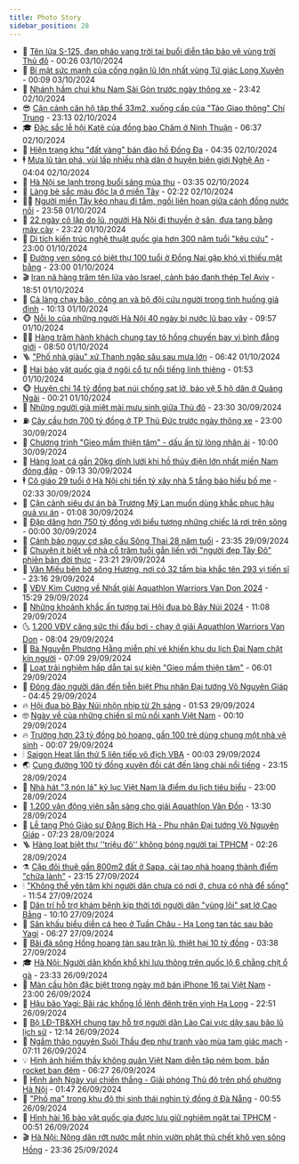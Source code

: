 ```yaml
---
title: Photo Story
sidebar_position: 28
---
```


<!-- dantri-photo-story:START -->
- 💪 [Tên lửa S-125, đạn pháo vang trời tại buổi diễn tập bảo vệ vùng trời Thủ đô](https://dantri.com.vn/xa-hoi/ten-lua-s-125-dan-phao-vang-troi-tai-buoi-dien-tap-bao-ve-vung-troi-thu-do-20241002214222935.htm) - 00:26 03/10/2024
- 🧰 [Bí mật sức mạnh của cống ngăn lũ lớn nhất vùng Tứ giác Long Xuyên](https://dantri.com.vn/xa-hoi/bi-mat-suc-manh-cua-cong-ngan-lu-lon-nhat-vung-tu-giac-long-xuyen-20241003003537004.htm) - 00:09 03/10/2024
- 🧰 [Nhánh hầm chui khu Nam Sài Gòn trước ngày thông xe](https://dantri.com.vn/xa-hoi/nhanh-ham-chui-khu-nam-sai-gon-truoc-ngay-thong-xe-20241003002404647.htm) - 23:42 02/10/2024
- 😎 [Cận cảnh căn hộ tập thể 33m2, xuống cấp của &quot;Táo Giao thông&quot; Chí Trung](https://dantri.com.vn/giai-tri/can-canh-can-ho-tap-the-33m2-xuong-cap-cua-tao-giao-thong-chi-trung-20241003020439542.htm) - 23:13 02/10/2024
- 🎓 [Đặc sắc lễ hội Katê của đồng bào Chăm ở Ninh Thuận](https://dantri.com.vn/du-lich/dac-sac-le-hoi-kate-cua-dong-bao-cham-o-ninh-thuan-20241002121226137.htm) - 06:37 02/10/2024
- 🙉 [Hiện trạng khu &quot;đất vàng&quot; bán đảo hồ Đống Đa](https://dantri.com.vn/xa-hoi/hien-trang-khu-dat-vang-ban-dao-ho-dong-da-20241001174939283.htm) - 04:35 02/10/2024
- 🕴 [Mưa lũ tàn phá, vùi lấp nhiều nhà dân ở huyện biên giới Nghệ An](https://dantri.com.vn/xa-hoi/mua-lu-tan-pha-vui-lap-nhieu-nha-dan-o-huyen-bien-gioi-nghe-an-20241002093357783.htm) - 04:04 02/10/2024
- 🚀 [Hà Nội se lạnh trong buổi sáng mùa thu](https://dantri.com.vn/xa-hoi/ha-noi-se-lanh-trong-buoi-sang-mua-thu-20241002102843398.htm) - 03:35 02/10/2024
- 🧰 [Làng bè sắc màu độc lạ ở miền Tây](https://dantri.com.vn/du-lich/lang-be-sac-mau-doc-la-o-mien-tay-20241002011219753.htm) - 02:22 02/10/2024
- 🧑‍💻 [Người miền Tây kéo nhau đi tắm, ngồi liên hoan giữa cánh đồng nước nổi](https://dantri.com.vn/doi-song/nguoi-mien-tay-keo-nhau-di-tam-ngoi-lien-hoan-giua-canh-dong-nuoc-noi-20241002001646760.htm) - 23:58 01/10/2024
- 🐎 [22 ngày cô lập do lũ, người Hà Nội đi thuyền ở sân, đưa tang bằng máy cày](https://dantri.com.vn/doi-song/22-ngay-co-lap-do-lu-nguoi-ha-noi-di-thuyen-o-san-dua-tang-bang-may-cay-20241002010038855.htm) - 23:22 01/10/2024
- 💄 [Di tích kiến trúc nghệ thuật quốc gia hơn 300 năm tuổi &quot;kêu cứu&quot;](https://dantri.com.vn/xa-hoi/di-tich-kien-truc-nghe-thuat-quoc-gia-hon-300-nam-tuoi-keu-cuu-20241001063809328.htm) - 23:00 01/10/2024
- 🎃 [Đường ven sông có biệt thự 100 tuổi ở Đồng Nai gặp khó vì thiếu mặt bằng](https://dantri.com.vn/xa-hoi/duong-ven-song-co-biet-thu-100-tuoi-o-dong-nai-gap-kho-vi-thieu-mat-bang-20241001155740898.htm) - 23:00 01/10/2024
- 🎬 [Iran nã hàng trăm tên lửa vào Israel, cảnh báo đanh thép Tel Aviv](https://dantri.com.vn/the-gioi/iran-na-hang-tram-ten-lua-vao-israel-canh-bao-danh-thep-tel-aviv-20241002012157423.htm) - 18:51 01/10/2024
- 🧠 [Cả làng chạy bão, công an và bộ đội cứu người trong tình huống giả định](https://dantri.com.vn/xa-hoi/ca-lang-chay-bao-cong-an-va-bo-doi-cuu-nguoi-trong-tinh-huong-gia-dinh-20240929165318569.htm) - 10:13 01/10/2024
- 🐵 [Nỗi lo của những người Hà Nội 40 ngày bị nước lũ bao vây](https://dantri.com.vn/suc-khoe/noi-lo-cua-nhung-nguoi-ha-noi-40-ngay-bi-nuoc-lu-bao-vay-20241001155514014.htm) - 09:57 01/10/2024
- 👨‍🏫 [Hàng trăm hành khách chung tay tô hồng chuyến bay vì bình đẳng giới](https://dantri.com.vn/an-sinh/hang-tram-hanh-khach-chung-tay-to-hong-chuyen-bay-vi-binh-dang-gioi-20241001153252742.htm) - 08:50 01/10/2024
- 🪜 [&quot;Phố nhà giàu&quot; xứ Thanh ngập sâu sau mưa lớn](https://dantri.com.vn/xa-hoi/pho-nha-giau-xu-thanh-ngap-sau-sau-mua-lon-20241001132209122.htm) - 06:42 01/10/2024
- 🤡 [Hai bảo vật quốc gia ở ngôi cổ tự nổi tiếng linh thiêng](https://dantri.com.vn/du-lich/hai-bao-vat-quoc-gia-o-ngoi-co-tu-noi-tieng-linh-thieng-20240930180740825.htm) - 01:53 01/10/2024
- 🐵 [Huyện chi 14 tỷ đồng bạt núi chống sạt lở, bảo vệ 5 hộ dân ở Quảng Ngãi](https://dantri.com.vn/xa-hoi/huyen-chi-14-ty-dong-bat-nui-chong-sat-lo-bao-ve-5-ho-dan-o-quang-ngai-20241001050105957.htm) - 00:21 01/10/2024
- 🌈 [Những người già miệt mài mưu sinh giữa Thủ đô](https://dantri.com.vn/xa-hoi/nhung-nguoi-gia-miet-mai-muu-sinh-giua-thu-do-20241001061836259.htm) - 23:30 30/09/2024
- ⛽️ [Cây cầu hơn 700 tỷ đồng ở TP Thủ Đức trước ngày thông xe](https://dantri.com.vn/xa-hoi/cay-cau-hon-700-ty-dong-o-tp-thu-duc-truoc-ngay-thong-xe-20240930231537778.htm) - 23:00 30/09/2024
- 🔭 [Chương trình &quot;Gieo mầm thiện tâm&quot; - dấu ấn từ lòng nhân ái](https://dantri.com.vn/an-sinh/chuong-trinh-gieo-mam-thien-tam-dau-an-tu-long-nhan-ai-20240930163731024.htm) - 10:00 30/09/2024
- 🧰 [Hàng loạt cá gần 20kg dính lưới khi hồ thủy điện lớn nhất miền Nam đóng đập](https://dantri.com.vn/xa-hoi/hang-loat-ca-gan-20kg-dinh-luoi-khi-ho-thuy-dien-lon-nhat-mien-nam-dong-dap-20240930154717853.htm) - 09:13 30/09/2024
- 🕴 [Cô giáo 29 tuổi ở Hà Nội chi tiền tỷ xây nhà 5 tầng báo hiếu bố mẹ](https://dantri.com.vn/doi-song/co-giao-29-tuoi-o-ha-noi-chi-tien-ty-xay-nha-5-tang-bao-hieu-bo-me-20240929225854300.htm) - 02:33 30/09/2024
- 🦆 [Cận cảnh siêu dự án bà Trương Mỹ Lan muốn dùng khắc phục hậu quả vụ án](https://dantri.com.vn/bat-dong-san/can-canh-sieu-du-an-ba-truong-my-lan-muon-dung-khac-phuc-hau-qua-vu-an-20240929083938459.htm) - 01:08 30/09/2024
- 🦣 [Đập dâng hơn 750 tỷ đồng với biểu tượng những chiếc lá rơi trên sông](https://dantri.com.vn/xa-hoi/dap-dang-hon-750-ty-dong-voi-bieu-tuong-nhung-chiec-la-roi-tren-song-20240929155008517.htm) - 00:00 30/09/2024
- 📝 [Cảnh báo nguy cơ sập cầu Sông Thai 28 năm tuổi](https://dantri.com.vn/xa-hoi/canh-bao-nguy-co-sap-cau-song-thai-28-nam-tuoi-20240929165435951.htm) - 23:35 29/09/2024
- 🗽 [Chuyện ít biết về nhà cổ trăm tuổi gắn liền với &quot;người đẹp Tây Đô&quot; phiên bản đời thực](https://dantri.com.vn/xa-hoi/chuyen-it-biet-ve-nha-co-tram-tuoi-gan-lien-voi-nguoi-dep-tay-do-phien-ban-doi-thuc-20240927131314915.htm) - 23:21 29/09/2024
- 🦅 [Văn Miếu bên bờ sông Hương, nơi có 32 tấm bia khắc tên 293 vị tiến sĩ](https://dantri.com.vn/du-lich/van-mieu-ben-bo-song-huong-noi-co-32-tam-bia-khac-ten-293-vi-tien-si-20240927155925787.htm) - 23:16 29/09/2024
- 🤠 [VĐV Kim Cương về Nhất giải Aquathlon Warriors Van Don 2024](https://dantri.com.vn/the-thao/vdv-kim-cuong-ve-nhat-giai-aquathlon-warriors-van-don-2024-20240929201957011.htm) - 15:29 29/09/2024
- 🥸 [Những khoảnh khắc ấn tượng tại Hội đua bò Bảy Núi 2024](https://dantri.com.vn/doi-song/nhung-khoanh-khac-an-tuong-tai-hoi-dua-bo-bay-nui-2024-20240929172026323.htm) - 11:08 29/09/2024
- 🌜 [1.200 VĐV căng sức thi đấu bơi - chạy ở giải Aquathlon Warriors Van Don](https://dantri.com.vn/the-thao/1200-vdv-cang-suc-thi-dau-boi-chay-o-giai-aquathlon-warriors-van-don-20240929144144909.htm) - 08:04 29/09/2024
- 👺 [Bà Nguyễn Phương Hằng miễn phí vé khiến khu du lịch Đại Nam chật kín người](https://dantri.com.vn/du-lich/ba-nguyen-phuong-hang-mien-phi-ve-khien-khu-du-lich-dai-nam-chat-kin-nguoi-20240929133810010.htm) - 07:09 29/09/2024
- 🌈 [Loạt trải nghiệm hấp dẫn tại sự kiện &quot;Gieo mầm thiện tâm&quot;](https://dantri.com.vn/doi-song/loat-trai-nghiem-hap-dan-tai-su-kien-gieo-mam-thien-tam-20240929121904093.htm) - 06:01 29/09/2024
- 👹 [Đông đảo người dân đến tiễn biệt Phu nhân Đại tướng Võ Nguyên Giáp](https://dantri.com.vn/xa-hoi/dong-dao-nguoi-dan-den-tien-biet-phu-nhan-dai-tuong-vo-nguyen-giap-20240929101650728.htm) - 04:45 29/09/2024
- 🔥 [Hội đua bò Bảy Núi nhộn nhịp từ 2h sáng](https://dantri.com.vn/doi-song/hoi-dua-bo-bay-nui-nhon-nhip-tu-2h-sang-20240929081321319.htm) - 01:53 29/09/2024
- 🤓 [Ngày về của những chiến sĩ mũ nồi xanh Việt Nam](https://dantri.com.vn/xa-hoi/ngay-ve-cua-nhung-chien-si-mu-noi-xanh-viet-nam-20240929025418258.htm) - 00:10 29/09/2024
- 🔥 [Trường hơn 23 tỷ đồng bỏ hoang, gần 100 trẻ dùng chung một nhà vệ sinh](https://dantri.com.vn/xa-hoi/truong-hon-23-ty-dong-bo-hoang-gan-100-tre-dung-chung-mot-nha-ve-sinh-20240928120205833.htm) - 00:07 29/09/2024
- 🕯 [Saigon Heat lần thứ 5 liên tiếp vô địch VBA](https://dantri.com.vn/the-thao/saigon-heat-lan-thu-5-lien-tiep-vo-dich-vba-20240929065511056.htm) - 00:03 29/09/2024
- 🌏 [Cung đường 100 tỷ đồng xuyên đồi cát đến làng chài nổi tiếng](https://dantri.com.vn/xa-hoi/cung-duong-100-ty-dong-xuyen-doi-cat-den-lang-chai-noi-tieng-20240928201706838.htm) - 23:15 28/09/2024
- 🎃 [Nhà hát &quot;3 nón lá&quot; kỷ lục Việt Nam là điểm du lịch tiêu biểu](https://dantri.com.vn/du-lich/nha-hat-3-non-la-ky-luc-viet-nam-la-diem-du-lich-tieu-bieu-20240928173829045.htm) - 23:00 28/09/2024
- 🐎 [1.200 vận động viên sẵn sàng cho giải Aquathlon Vân Đồn](https://dantri.com.vn/the-thao/1200-van-dong-vien-san-sang-cho-giai-aquathlon-van-don-20240928194815582.htm) - 13:30 28/09/2024
- 👺 [Lễ tang Phó Giáo sư Đặng Bích Hà - Phu nhân Đại tướng Võ Nguyên Giáp](https://dantri.com.vn/xa-hoi/le-tang-pho-giao-su-dang-bich-ha-phu-nhan-dai-tuong-vo-nguyen-giap-20240928140352226.htm) - 07:23 28/09/2024
- 🪜 [Hàng loạt biệt thự &#39;&#39;triệu đô&#39;&#39; không bóng người tại TPHCM](https://dantri.com.vn/bat-dong-san/hang-loat-biet-thu-trieu-do-khong-bong-nguoi-tai-tphcm-20240927224111268.htm) - 02:26 28/09/2024
- ⚗️ [Cặp đôi thuê gần 800m2 đất ở Sapa, cải tạo nhà hoang thành điểm &quot;chữa lành&quot;](https://dantri.com.vn/doi-song/cap-doi-thue-gan-800m2-dat-o-sapa-cai-tao-nha-hoang-thanh-diem-chua-lanh-20240925144905832.htm) - 23:15 27/09/2024
- 🕯 [&quot;Không thể yên tâm khi người dân chưa có nơi ở, chưa có nhà để sống&quot;](https://dantri.com.vn/an-sinh/khong-the-yen-tam-khi-nguoi-dan-chua-co-noi-o-chua-co-nha-de-song-20240927180735929.htm) - 11:54 27/09/2024
- 📝 [Dân trí hỗ trợ khám bệnh kịp thời tới người dân &quot;vùng lõi&quot; sạt lở Cao Bằng](https://dantri.com.vn/tam-long-nhan-ai/dan-tri-ho-tro-kham-benh-kip-thoi-toi-nguoi-dan-vung-loi-sat-lo-cao-bang-20240806071212035.htm) - 10:10 27/09/2024
- 🌊 [Sân khấu biểu diễn cá heo ở Tuần Châu - Hạ Long tan tác sau bão Yagi](https://dantri.com.vn/xa-hoi/san-khau-bieu-dien-ca-heo-o-tuan-chau-ha-long-tan-tac-sau-bao-yagi-20240927115008287.htm) - 06:27 27/09/2024
- 🌈 [Bãi đá sông Hồng hoang tàn sau trận lũ, thiệt hại 10 tỷ đồng](https://dantri.com.vn/du-lich/bai-da-song-hong-hoang-tan-sau-tran-lu-thiet-hai-10-ty-dong-20240927103209573.htm) - 03:38 27/09/2024
- 🎓 [Hà Nội: Người dân khốn khổ khi lưu thông trên quốc lộ 6 chằng chịt ổ gà](https://dantri.com.vn/xa-hoi/ha-noi-nguoi-dan-khon-kho-khi-luu-thong-tren-quoc-lo-6-chang-chit-o-ga-20240927005651329.htm) - 23:33 26/09/2024
- 💪 [Màn cầu hôn đặc biệt trong ngày mở bán iPhone 16 tại Việt Nam](https://dantri.com.vn/suc-manh-so/man-cau-hon-dac-biet-trong-ngay-mo-ban-iphone-16-tai-viet-nam-20240927022454353.htm) - 23:00 26/09/2024
- 💃 [Hậu bão Yagi: Bãi rác khổng lồ lênh đênh trên vịnh Hạ Long](https://dantri.com.vn/xa-hoi/hau-bao-yagi-bai-rac-khong-lo-lenh-denh-tren-vinh-ha-long-20240925191646950.htm) - 22:51 26/09/2024
- 🧰 [Bộ LĐ-TB&amp;XH chung tay hỗ trợ người dân Lào Cai vực dậy sau bão lũ lịch sử](https://dantri.com.vn/an-sinh/bo-ld-tbxh-chung-tay-ho-tro-nguoi-dan-lao-cai-vuc-day-sau-bao-lu-lich-su-20240926183023023.htm) - 12:14 26/09/2024
- 🤠 [Ngắm thảo nguyên Suôi Thầu đẹp như tranh vào mùa tam giác mạch](https://dantri.com.vn/du-lich/ngam-thao-nguyen-suoi-thau-dep-nhu-tranh-vao-mua-tam-giac-mach-20240925163155592.htm) - 07:11 26/09/2024
- 💡 [Hình ảnh hiếm thấy không quân Việt Nam diễn tập ném bom, bắn rocket ban đêm](https://dantri.com.vn/xa-hoi/hinh-anh-hiem-thay-khong-quan-viet-nam-dien-tap-nem-bom-ban-rocket-ban-dem-20240926091928938.htm) - 06:27 26/09/2024
- 🌝 [Hình ảnh Ngày vui chiến thắng - Giải phóng Thủ đô trên phố phường Hà Nội](https://dantri.com.vn/xa-hoi/hinh-anh-ngay-vui-chien-thang-giai-phong-thu-do-tren-pho-phuong-ha-noi-20240925221127513.htm) - 01:47 26/09/2024
- 🦄 [&quot;Phố ma&quot; trong khu đô thị sinh thái nghìn tỷ đồng ở Đà Nẵng](https://dantri.com.vn/bat-dong-san/pho-ma-trong-khu-do-thi-sinh-thai-nghin-ty-dong-o-da-nang-20240924173424328.htm) - 00:55 26/09/2024
- 🐻 [Hình hài 16 bảo vật quốc gia được lưu giữ nghiêm ngặt tại TPHCM](https://dantri.com.vn/xa-hoi/hinh-hai-16-bao-vat-quoc-gia-duoc-luu-giu-nghiem-ngat-tai-tphcm-20240926033919476.htm) - 00:51 26/09/2024
- 🎬 [Hà Nội: Nông dân rớt nước mắt nhìn vườn phật thủ chết khô ven sông Hồng](https://dantri.com.vn/xa-hoi/ha-noi-nong-dan-rot-nuoc-mat-nhin-vuon-phat-thu-chet-kho-ven-song-hong-20240925220046506.htm) - 23:36 25/09/2024<!-- dantri-photo-story:END -->
